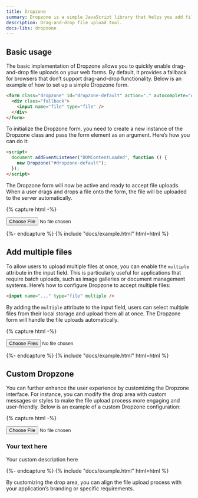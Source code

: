 ```yaml
---
title: Dropzone
summary: Dropzone is a simple JavaScript library that helps you add file drag and drop functionality to your web forms. It is one of the most popular drag and drop libraries on the web and is used by millions of people.
description: Drag-and-drop file upload tool.
docs-libs: dropzone
---
```


## Basic usage

The basic implementation of Dropzone allows you to quickly enable drag-and-drop file uploads on your web forms. By default, it provides a fallback for browsers that don’t support drag-and-drop functionality. Below is an example of how to set up a simple Dropzone form.

```html
<form class="dropzone" id="dropzone-default" action="." autocomplete="off" novalidate>
  <div class="fallback">
    <input name="file" type="file" />
  </div>
</form>
```

To initialize the Dropzone form, you need to create a new instance of the Dropzone class and pass the form element as an argument. Here’s how you can do it:

```html
<script>
  document.addEventListener("DOMContentLoaded", function () {
    new Dropzone("#dropzone-default");
  });
</script>
```

The Dropzone form will now be active and ready to accept file uploads. When a user drags and drops a file onto the form, the file will be uploaded to the server automatically.

{% capture html -%}
<form class="dropzone" id="dropzone-default" action="." autocomplete="off" novalidate>
  <div class="fallback">
    <input name="..." type="file" />
  </div>
</form>
<script>
  document.addEventListener("DOMContentLoaded", function () {
    new Dropzone("#dropzone-default");
  });
</script>
{%- endcapture %}
{% include "docs/example.html" html=html %}

## Add multiple files

To allow users to upload multiple files at once, you can enable the `multiple` attribute in the input field. This is particularly useful for applications that require batch uploads, such as image galleries or document management systems. Here’s how to configure Dropzone to accept multiple files:

```html
<input name="..." type="file" multiple />
```

By adding the `multiple` attribute to the input field, users can select multiple files from their local storage and upload them all at once. The Dropzone form will handle the file uploads automatically.

{% capture html -%}
<form class="dropzone" id="dropzone-mulitple" action="." autocomplete="off" novalidate>
  <div class="fallback">
    <input name="file" type="file" multiple />
  </div>
</form>
<script>
  document.addEventListener("DOMContentLoaded", function () {
    new Dropzone("#dropzone-mulitple");
  });
</script>
{%- endcapture %}
{% include "docs/example.html" html=html %}

## Custom Dropzone

You can further enhance the user experience by customizing the Dropzone interface. For instance, you can modify the drop area with custom messages or styles to make the file upload process more engaging and user-friendly. Below is an example of a custom Dropzone configuration:

{% capture html -%}
<form class="dropzone" id="dropzone-custom" action="." autocomplete="off" novalidate>
  <div class="fallback">
    <input name="file" type="file" />
  </div>
  <div class="dz-message">
    <h3 class="dropzone-msg-title">Your text here</h3>
    <span class="dropzone-msg-desc">Your custom description here</span>
  </div>
</form>
<script>
  document.addEventListener("DOMContentLoaded", function () {
    new Dropzone("#dropzone-custom");
  });
</script>
{%- endcapture %}
{% include "docs/example.html" html=html %}

By customizing the drop area, you can align the file upload process with your application’s branding or specific requirements.